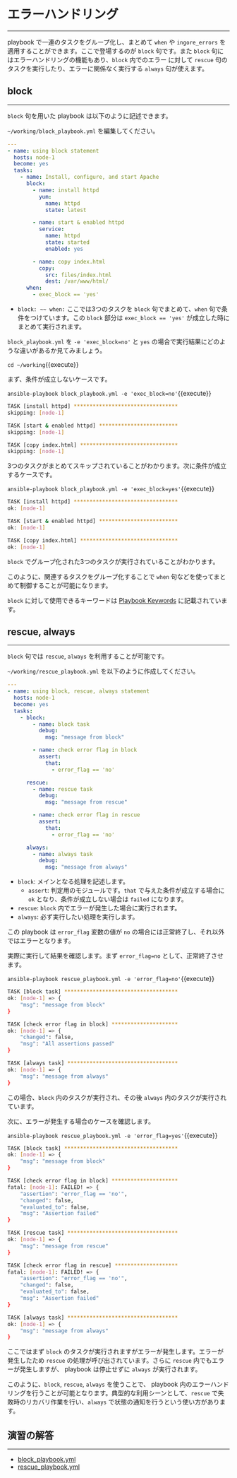 # エラーハンドリング
---
playbook で一連のタスクをグループ化し、まとめて `when` や `ingore_errors` を適用することができます。ここで登場するのが `block` 句です。また `block` 句にはエラーハンドリングの機能もあり、`block` 内でのエラー に対して `rescue` 句のタスクを実行したり、エラーに関係なく実行する `always` 句が使えます。

## block
---
`block` 句を用いた playbook は以下のように記述できます。

`~/working/block_playbook.yml` を編集してください。
```yaml
---
- name: using block statement
  hosts: node-1
  become: yes
  tasks:
    - name: Install, configure, and start Apache
      block:
        - name: install httpd
          yum:
            name: httpd
            state: latest

        - name: start & enabled httpd
          service:
            name: httpd
            state: started
            enabled: yes

        - name: copy index.html
          copy:
            src: files/index.html
            dest: /var/www/html/
      when:
        - exec_block == 'yes'
```

- `block: ~~ when:` ここでは3つのタスクを `block` 句でまとめて、`when` 句で条件をつけています。この `block` 部分は `exec_block == 'yes'` が成立した時にまとめて実行されます。

`block_playbook.yml` を `-e 'exec_block=no'` と `yes` の場合で実行結果にどのような違いがあるか見てみましょう。

`cd ~/working`{{execute}}

まず、条件が成立しないケースです。

`ansible-playbook block_playbook.yml -e 'exec_block=no'`{{execute}}

```bash
TASK [install httpd] *********************************
skipping: [node-1]

TASK [start & enabled httpd] *************************
skipping: [node-1]

TASK [copy index.html] *******************************
skipping: [node-1]
```

3つのタスクがまとめてスキップされていることがわかります。次に条件が成立するケースです。

`ansible-playbook block_playbook.yml -e 'exec_block=yes'`{{execute}}

```bash
TASK [install httpd] *********************************
ok: [node-1]

TASK [start & enabled httpd] *************************
ok: [node-1]

TASK [copy index.html] *******************************
ok: [node-1]
```

`block` でグループ化された3つのタスクが実行されていることがわかります。

このように、関連するタスクをグループ化することで `when` 句などを使ってまとめて制御することが可能になります。

`block` に対して使用できるキーワードは [Playbook Keywords](https://docs.ansible.com/ansible/latest/reference_appendices/playbooks_keywords.html#block) に記載されています。


## rescue, always
---
`block` 句では `rescue`, `always` を利用することが可能です。

`~/working/rescue_playbook.yml` を以下のように作成してください。

```yaml
---
- name: using block, rescue, always statement
  hosts: node-1
  become: yes
  tasks:
    - block:
        - name: block task
          debug:
            msg: "message from block"

        - name: check error flag in block
          assert:
            that:
              - error_flag == 'no'

      rescue:
        - name: rescue task
          debug:
            msg: "message from rescue"

        - name: check error flag in rescue
          assert:
            that:
              - error_flag == 'no'

      always:
        - name: always task
          debug:
            msg: "message from always"
```

- `block`: メインとなる処理を記述します。
  - `assert`: 判定用のモジュールです。`that` で与えた条件が成立する場合に `ok` となり、条件が成立しない場合は `failed` になります。
- `rescue`: `block` 内でエラーが発生した場合に実行されます。
- `always`: 必ず実行したい処理を実行します。

この playbook は `error_flag` 変数の値が `no` の場合には正常終了し、それ以外ではエラーとなります。

実際に実行して結果を確認します。まず `error_flag=no` として、正常終了させます。

`ansible-playbook rescue_playbook.yml -e 'error_flag=no'`{{execute}}

```bash
TASK [block task] ************************************
ok: [node-1] => {
    "msg": "message from block"
}

TASK [check error flag in block] *********************
ok: [node-1] => {
    "changed": false,
    "msg": "All assertions passed"
}

TASK [always task] ***********************************
ok: [node-1] => {
    "msg": "message from always"
}
```

この場合、`block` 内のタスクが実行され、その後 `always` 内のタスクが実行されています。

次に、エラーが発生する場合のケースを確認します。

`ansible-playbook rescue_playbook.yml -e 'error_flag=yes'`{{execute}}

```bash
TASK [block task] ************************************
ok: [node-1] => {
    "msg": "message from block"
}

TASK [check error flag in block] *********************
fatal: [node-1]: FAILED! => {
    "assertion": "error_flag == 'no'",
    "changed": false,
    "evaluated_to": false,
    "msg": "Assertion failed"
}

TASK [rescue task] ***********************************
ok: [node-1] => {
    "msg": "message from rescue"
}

TASK [check error flag in rescue] ********************
fatal: [node-1]: FAILED! => {
    "assertion": "error_flag == 'no'",
    "changed": false,
    "evaluated_to": false,
    "msg": "Assertion failed"
}

TASK [always task] ***********************************
ok: [node-1] => {
    "msg": "message from always"
}
```

ここではまず `block` のタスクが実行されますがエラーが発生します。エラーが発生したため `rescue` の処理が呼び出されています。さらに `rescue` 内でもエラーが発生しますが、 playbook は停止せずに `always` が実行されます。

このように、`block`, `rescue`, `always` を使うことで、 playbook 内のエラーハンドリングを行うことが可能となります。典型的な利用シーンとして、`rescue` で失敗時のリカバリ作業を行い、`always` で状態の通知を行うという使い方があります。


## 演習の解答
---
- [block_playbook.yml](https://github.com/irixjp/katacoda-scenarios/blob/master/master-course-data/assets/solutions/block_playbook.yml)
- [rescue_playbook.yml](https://github.com/irixjp/katacoda-scenarios/blob/master/master-course-data/assets/solutions/rescue_playbook.yml)
